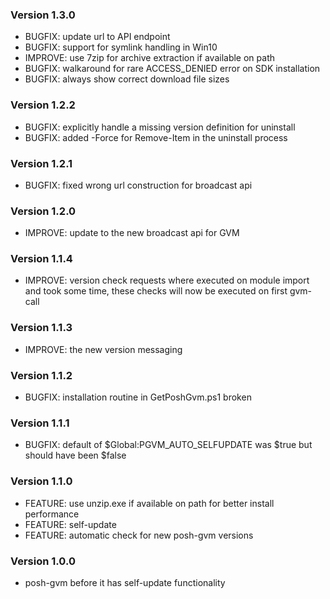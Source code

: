 ### Version 1.3.0
* BUGFIX: update url to API endpoint
* BUGFIX: support for symlink handling in Win10
* IMPROVE: use 7zip for archive extraction if available on path
* BUGFIX: walkaround for rare ACCESS_DENIED error on SDK installation
* BUGFIX: always show correct download file sizes

### Version 1.2.2
* BUGFIX: explicitly handle a missing version definition for uninstall
* BUGFIX: added -Force for Remove-Item in the uninstall process

### Version 1.2.1
* BUGFIX: fixed wrong url construction for broadcast api

### Version 1.2.0
* IMPROVE: update to the new broadcast api for GVM

### Version 1.1.4
* IMPROVE: version check requests where executed on module import and took some time, these checks will now be executed on first gvm-call

### Version 1.1.3
* IMPROVE: the new version messaging

### Version 1.1.2
* BUGFIX: installation routine in GetPoshGvm.ps1 broken

### Version 1.1.1
* BUGFIX: default of $Global:PGVM_AUTO_SELFUPDATE was $true but should have been $false

### Version 1.1.0
* FEATURE: use unzip.exe if available on path for better install performance
* FEATURE: self-update
* FEATURE: automatic check for new posh-gvm versions

### Version 1.0.0
* posh-gvm before it has self-update functionality
